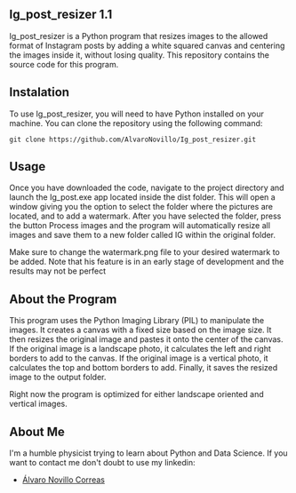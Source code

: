 ## Ig_post_resizer 1.1
Ig_post_resizer is a Python program that resizes images to the allowed format of Instagram posts by adding a white squared canvas and centering the images inside it, without losing quality. This repository contains the source code for this program.

## Instalation
To use Ig_post_resizer, you will need to have Python installed on your machine. You can clone the repository using the following command:

    git clone https://github.com/AlvaroNovillo/Ig_post_resizer.git
    
    
## Usage
Once you have downloaded the code, navigate to the project directory and launch the Ig_post.exe app located inside the dist folder. This will open a window giving you the option to select the folder where the pictures are located, and to add a watermark. After you have selected the folder, press the button Process images and the program will automatically resize all images and save them to a new folder called IG within the original folder.

Make sure to change the watermark.png file to your desired watermark to be added. Note that his feature is in an early stage of development and the results may not be perfect

## About the Program
This program uses the Python Imaging Library (PIL) to manipulate the images. It creates a canvas with a fixed size based on the image size. It then resizes the original image and pastes it onto the center of the canvas. If the original image is a landscape photo, it calculates the left and right borders to add to the canvas. If the original image is a vertical photo, it calculates the top and bottom borders to add. Finally, it saves the resized image to the output folder.

Right now the program is optimized for either landscape oriented and vertical images.


## About Me

I'm a humble physicist trying to learn about Python and Data Science. If you want to contact me don't doubt to use my linkedin:
* <div class="badge-base LI-profile-badge" data-locale="es_ES" data-size="medium" data-theme="dark" data-type="VERTICAL" data-vanity="álvaro-novillo-correas-1b4452226" data-version="v1"><a class="badge-base__link LI-simple-link" href="https://es.linkedin.com/in/%C3%A1lvaro-novillo-correas-1b4452226?trk=profile-badge">Álvaro Novillo Correas</a></div>
